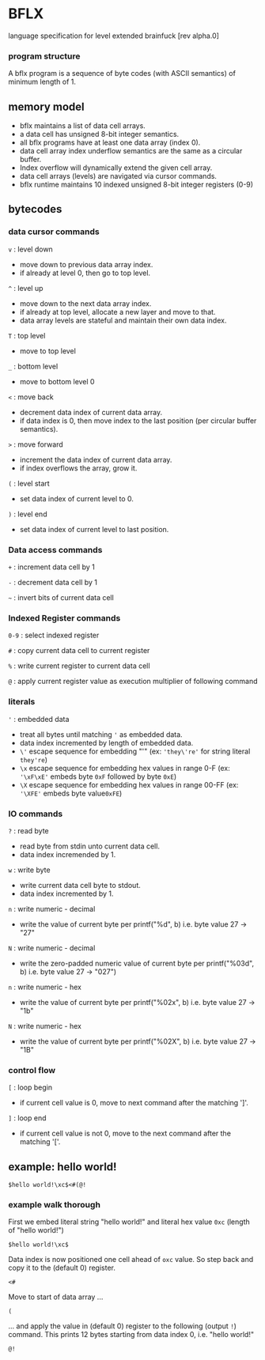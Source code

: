 # BFLX
language specification for level extended brainfuck [rev alpha.0]


### program structure
A bflx program is a sequence of byte codes (with ASCII semantics) of minimum length of 1.
    
## memory model
  
- bflx maintains a list of data cell arrays.
- a data cell has unsigned 8-bit integer semantics.
- all bflx programs have at least one data array (index 0).
- data cell array index underflow semantics are the same as a circular buffer. 
- Index overflow will dynamically extend the given cell array.
- data cell arrays (levels) are navigated via cursor commands.
- bflx runtime maintains 10 indexed unsigned 8-bit integer registers (0-9)

## bytecodes

### data cursor commands
  
`v` : level down    

- move down to previous data array index.
- if already at level 0, then go to top level.
 
`^` : level up

  - move down to the next data array index.
  - if already at top level, allocate a new layer and move to that.
  - data array levels are stateful and maintain their own data index.
      
`T` : top level 

- move to top level 

`_` : bottom level 

- move to bottom level 0

`<` : move back

 - decrement data index of current data array. 
 - if data index is 0, then move index to the last position (per circular buffer semantics).
     
`>` : move forward

 - increment the data index of current data array.
 - if index overflows the array, grow it.

`(` : level start

   - set data index of current level to 0.
   
`)` : level end

   - set data index of current level to last position.
     
### Data access commands

`+` : increment data cell by 1

`-` : decrement data cell by 1

`~` : invert bits of current data cell

### Indexed Register commands
`0-9` : select indexed register

`#` : copy current data cell to current register

`%` : write current register to current data cell

`@` : apply current register value as execution multiplier of following command


### literals 

`'` : embedded data

- treat all bytes until matching `'` as embedded data. 
- data index incremented by length of embedded data.
- `\'` escape sequence for embedding "'" (ex: `'they\'re'` for string literal `they're`)
- `\x` escape sequence for embedding hex values in range 0-F (ex: `'\xF\xE'` embeds byte `0xF` followed by byte `0xE`)
- `\X` escape sequence for embedding hex values in range 00-FF (ex: `'\XFE'` embeds byte value`0xFE`)
 
   
### IO commands
   
`?` : read byte

- read byte from stdin unto current data cell.
- data index incremended by 1.

`w` : write byte

- write current data cell byte to stdout. 
- data index incremented by 1.

`n` : write numeric - decimal

- write the value of current byte per printf("%d", b) i.e. byte value 27 -> "27"

`N` : write numeric - decimal

- write the zero-padded numeric value of current byte per printf("%03d", b) i.e. byte value 27 -> "027")    
     
`n` : write numeric - hex

- write the value of current byte per printf("%02x", b) i.e. byte value 27 -> "1b"

`N` : write numeric - hex

- write the value of current byte per printf("%02X", b) i.e. byte value 27 -> "1B"
     
### control flow
`[` : loop begin

- if current cell value is 0, move to next command after the matching ']'.

`]` : loop end

- if current cell value is not 0, move to the next command after the matching '['.

## example: hello world!
  
    $hello world!\xc$<#(@!

### example walk thorough

First we embed literal string "hello world!" and literal hex value `0xc` (length of "hello world!")

	$hello world!\xc$
	
Data index is now positioned one cell ahead of `oxc` value. So step back and copy it to the (default 0) register.

    <#
    
Move to start of data array ...

    (
    
… and apply the value in (default 0) register to the following (output `!`) command. This prints 12 bytes starting from data index 0, i.e. "hello world!"

    @!
